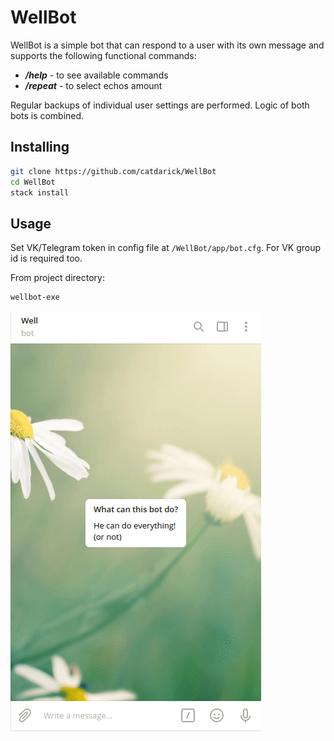 # WellBot

WellBot is a simple bot that can respond to a user with its own message and supports the following functional commands:
  - *__/help__*   - to see available commands
  - *__/repeat__* - to select echos amount
  
Regular backups of individual user settings are performed.
Logic of both bots is combined.

## Installing

```sh
git clone https://github.com/catdarick/WellBot
cd WellBot
stack install
```

## Usage
Set VK/Telegram token in config file at `/WellBot/app/bot.cfg`.
For VK group id is required too.

From project directory:
```sh
wellbot-exe
```



![alt text](https://github.com/catdarick/WellBot/blob/master/Demo.gif?raw=true)


